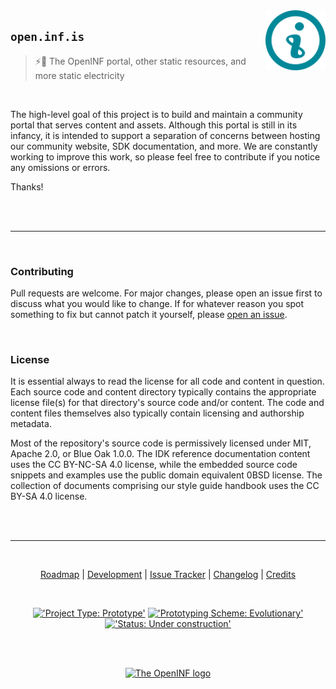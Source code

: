<!-- markdownlint-disable-next-line first-line-heading -->
<a href="https://open.inf.is">
  <img
    src="https://raw.githubusercontent.com/OpenINF/open.inf.is/live/assets/img/svg/logogram-color.svg?sanitize=true"
    alt="OpenINF logo"
    title="OpenINF"
    align="right"
    height="96"
    width="96"
  />
</a>

<div align="left">

## `open.inf.is`

> ⚡🐋 The OpenINF portal, other static resources, and more static electricity

</div>

<br />

The high-level goal of this project is to build and maintain a community portal
that serves content and assets. Although this portal is still in its infancy, it
is intended to support a separation of concerns between hosting our community
website, SDK documentation, and more. We are constantly working to improve this
work, so please feel free to contribute if you notice any omissions or errors.

Thanks!

<br /><br />

---

<br />

### Contributing

Pull requests are welcome. For major changes, please open an issue first to
discuss what you would like to change. If for whatever reason you spot something
to fix but cannot patch it yourself, please [open an issue][].

<br />

### License

It is essential always to read the license for all code and content in question.
Each source code and content directory typically contains the appropriate
license file(s) for that directory's source code and/or content. The code and
content files themselves also typically contain licensing and authorship
metadata.

Most of the repository's source code is permissively licensed under MIT, Apache
2.0, or Blue Oak 1.0.0. The IDK reference documentation content uses the CC
BY-NC-SA 4.0 license, while the embedded source code snippets and examples use
the public domain equivalent 0BSD license. The collection of documents
comprising our style guide handbook uses the CC BY-SA 4.0 license.

<br /><br />

---

<br />

<div align="center">

[Roadmap][] | [Development][] | [Issue Tracker][] | [Changelog][] | [Credits][]

<br />

[!['Project Type: Prototype'][project-type-badge--shields]](./##)
[!['Prototyping Scheme: Evolutionary'][prototyping-scheme-badge--shields]](./##)
[!['Status: Under construction'][project-status-badge--shields]](./##)

<br /><br />

<a title="The OpenINF website" href="https://open.inf.is" rel="author">
  <img
    alt="The OpenINF logo"
    height="32px"
    width="32px"
    src="https://open.inf.is/assets/img/svg/logo.svg"
  />
</a>

</div>

<br /><br />

<!-- LINK LABEL DEFINITIONS - START -->

[Roadmap]: https://github.com/OpenINF/open.inf.is/issues 'Roadmap'
[Development]: ./collections/_docs/README.md 'Development'
[Issue Tracker]: https://github.com/OpenINF/open.inf.is/issues 'Issue Tracker'
[Changelog]: https://github.com/OpenINF/open.inf.is/commits/live 'Changelog'
[Credits]: https://github.com/OpenINF/open.inf.is/graphs/contributors 'Credits'
[project-type-badge--shields]:
  https://img.shields.io/badge/type-prototype-blue.svg
[prototyping-scheme-badge--shields]:
  https://img.shields.io/badge/scheme-evolutionary-blue.svg
[project-status-badge--shields]:
  https://img.shields.io/badge/status-under%20construction-yellow.svg
[open an issue]: https://github.com/OpenINF/open.inf.is/issues

<!-- LINK LABEL DEFINITIONS - END -->
